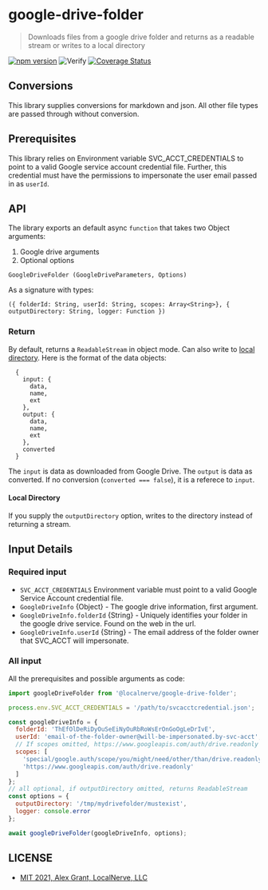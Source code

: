 # google-drive-folder

> Downloads files from a google drive folder and returns as a readable stream or writes to a local directory

[![npm version](https://badge.fury.io/js/%40localnerve%2Fgoogle-drive-folder.svg)](https://badge.fury.io/js/%40localnerve%2Fgoogle-drive-folder)
![Verify](https://github.com/localnerve/google-drive-folder/workflows/Verify/badge.svg)
[![Coverage Status](https://coveralls.io/repos/github/localnerve/google-drive-folder/badge.svg?branch=master)](https://coveralls.io/github/localnerve/google-drive-folder?branch=master)

## Conversions
This library supplies conversions for markdown and json. All other file types are passed through without conversion.

## Prerequisites
This library relies on Environment variable SVC_ACCT_CREDENTIALS to point to a valid Google service account credential file. Further, this credential must have the permissions to impersonate the user email passed in as `userId`.

## API
The library exports an default async `function` that takes two Object arguments:

 1. Google drive arguments
 2. Optional options

```
GoogleDriveFolder (GoogleDriveParameters, Options)
```

As a signature with types:

`({ folderId: String, userId: String, scopes: Array<String>}, { outputDirectory: String, logger: Function })`

### Return
By default, returns a `ReadableStream` in object mode. Can also write to [local directory](#local-directory).
Here is the format of the data objects:

```
  {
    input: {
      data,
      name,
      ext
    },
    output: {
      data,
      name,
      ext
    },
    converted
  }
```

The `input` is data as downloaded from Google Drive.
The `output` is data as converted. If no conversion (`converted === false`), it is a referece to `input`.

#### Local Directory
If you supply the `outputDirectory` option, writes to the directory instead of returning a stream.

## Input Details

### Required input

* `SVC_ACCT_CREDENTIALS` Environment variable must point to a valid Google Service Account credential file.
* `GoogleDriveInfo` {Object} - The google drive information, first argument.
* `GoogleDriveInfo.folderId` {String} -  Uniquely identifies your folder in the google drive service. Found on the web in the url.
* `GoogleDriveInfo.userId` {String} - The email address of the folder owner that SVC_ACCT will impersonate.

### All input

All the prerequisites and possible arguments as code:

```js
import googleDriveFolder from '@localnerve/google-drive-folder';

process.env.SVC_ACCT_CREDENTIALS = '/path/to/svcacctcredential.json';

const googleDriveInfo = {
  folderId: 'ThEfOlDeRiDyOuSeEiNyOuRbRoWsErOnGoOgLeDrIvE',
  userId: 'email-of-the-folder-owner@will-be-impersonated.by-svc-acct',
  // If scopes omitted, https://www.googleapis.com/auth/drive.readonly used by default
  scopes: [
    'special/google.auth/scope/you/might/need/other/than/drive.readonly',
    'https://www.googleapis.com/auth/drive.readonly'
  ]
};
// all optional, if outputDirectory omitted, returns ReadableStream
const options = {
  outputDirectory: '/tmp/mydrivefolder/mustexist',
  logger: console.error
};

await googleDriveFolder(googleDriveInfo, options);
```

## LICENSE

* [MIT 2021, Alex Grant, LocalNerve, LLC](license.md)
